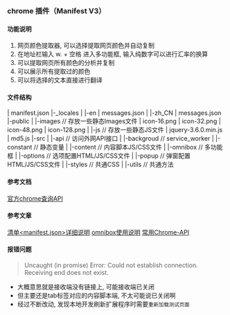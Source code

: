 ### chrome 插件（Manifest V3）

#### 功能说明

1. 网页颜色提取器, 可以选择提取网页颜色并自动复制
2. 在地址栏输入 w. + 空格 进入多功能框, 输入纯数字可以进行汇率的换算
3. 可以提取网页所有颜色的分析并复制
4. 可以展示所有提取过的颜色
5. 可以将选择的文本直接进行翻译

#### 文件结构

| manifest.json
|-_locales
|  |-en
|      messages.json
|  |-zh_CN
|      messages.json
|-public
|  |-images                   // 存放一些静态Images文件
|      icon-16.png
|      icon-32.png
|      icon-48.png
|      icon-128.png
|  |-js                       // 存放一些静态JS文件
|      jquery-3.6.0.min.js
|      md5.js
|-src
|  |-api         // 访问外网API接口
|  |-backgroud   // service_worker
|  |-constant    // 静态变量
|  |-content     // 内容脚本JS/CSS文件
|  |-omnibox     // 多功能框
|  |-options     // 选项配置HTML/JS/CSS文件
|  |-popup       // 弹窗配置HTML/JS/CSS文件
|  |-styles      // 共通CSS
|  |-utils       // 共通方法

#### 参考文档

[官方chrome查询API](https://developer.chrome.com/docs/extensions/reference/api?hl=zh-cn)

#### 参考文章

[清单<manifest.json>详细说明](https://juejin.cn/post/7357917500962848778)
[omnibox使用说明](https://juejin.cn/post/7358083295240798258)
[常用Chrome-API](https://juejin.cn/post/7358458856039989275)

#### 报错问题

> Uncaught (in promise) Error: Could not establish connection. Receiving end does not exist.

- 大概意思就是接收端没有链接上, 可能接收端已关闭
- 但主要还是tab标签对应的内容脚本端, 不太可能说已关闭啊
- 经过不断改动, 发现本地开发刷新扩展程序时需要`重新加载测试页面`
